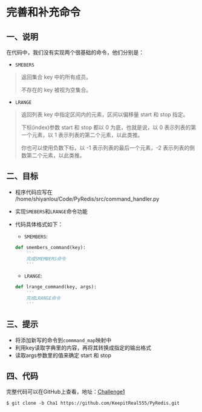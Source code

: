 # 完善和补充命令

## 一、说明

在代码中，我们没有实现两个很基础的命令，他们分别是：

- `SMEBERS`
>返回集合 key 中的所有成员。
>
>不存在的 key 被视为空集合。
	
- `LRANGE`
>返回列表 key 中指定区间内的元素，区间以偏移量 start 和 stop 指定。
>
>下标(index)参数 start 和 stop 都以 0 为底，也就是说，以 0 表示列表的第一个元素，以 
>1 表示列表的第二个元素，以此类推。
>
>你也可以使用负数下标，以 -1 表示列表的最后一个元素，-2 表示列表的倒数第二个元素，以此类推。


## 二、目标
- 程序代码应写在 /home/shiyanlou/Code/PyRedis/src/command_handler.py
- 实现`SMEBERS`和`LRANGE`命令功能
- 代码具体格式如下：
	- `SMEMBERS`:

	```python
	def smembers_command(key):
		'''
		完成SMEMBERS命令
		'''

	```

	- `LRANGE`:
	
	```python
	def lrange_command(key, args):
		'''
		完成LRANGE命令
		'''
	```

## 三、提示


- 将添加新写的命令到`commmand_map`映射中
- 利用key读取字典里的内容，再将其转换成指定的输出格式
- 读取args参数里的值来确定 start 和 stop 


## 四、代码

完整代码可以在GitHub上查看，地址：[Challenge1](https://github.com/KeepitReal555/PyRedis/Cha1)

```
$ git clone -b Cha1 https://github.com/KeepitReal555/PyRedis.git 
```

